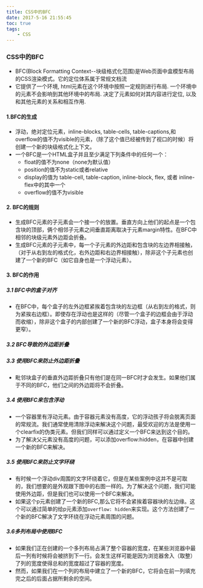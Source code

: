 ```yaml
---
title: CSS中的BFC
date: 2017-5-16 21:55:45
toc: true
tags:
    - CSS
---
```

### CSS中的BFC
- BFC(Block Formatting Context--块级格式化范围)是Web页面中盒模型布局的CSS渲染模式。它的定位体系属于常规文档流
- 它提供了一个环境, html元素在这个环境中按照一定规则进行布局. 一个环境中的元素不会影响到其他环境中的布局. 决定了元素如何对其内容进行定位, 以及和其他元素的关系和相互作用.

#### 1.BFC的生成
- 浮动，绝对定位元素，inline-blocks, table-cells, table-captions,和overflow的值不为visible的元素，（除了这个值已经被传到了视口的时候）将创建一个新的块级格式化上下文。
- 一个BFC是一个HTML盒子并且至少满足下列条件中的任何一个：
    - float的值不为none（none为默认值）
    - position的值不为static或者relative
    - display的值为 table-cell, table-caption, inline-block, flex, 或者 inline-flex中的其中一个
    - overflow的值不为visible
<!--more-->
#### 2. BFC的规则
- 生成BFC元素的子元素会一个接一个的放置。垂直方向上他们的起点是一个包含块的顶部，俩个相邻子元素之间垂直距离取决于元素margin特性。在BFC中相邻的块级元素外边距会折叠。
- 生成BFC元素的子元素中，每一个子元素的外边距和包含块的左边界相接触，（对于从右到左的格式化，右外边距和右边界相接触），除非这个子元素也创建了一个新的BFC（如它自身也是一个浮动元素）。

#### 3. BFC的作用
##### 3.1 BFC中的盒子对齐
- 在BFC中，每个盒子的左外边框紧挨着包含块的左边框（从右到左的格式，则为紧挨右边框）。即使存在浮动也是这样的（尽管一个盒子的边框会由于浮动而收缩），除非这个盒子的内部创建了一个新的BFC浮动，盒子本身将会变得更窄）。

##### 3.2 BFC导致的外边距折叠
##### 3.3 使用BFC来防止外边距折叠
- 毗邻块盒子的垂直外边距折叠只有他们是在同一BFC时才会发生。如果他们属于不同的BFC，他们之间的外边距将不会折叠。

##### 3.4 使用BFC来包含浮动
- 一个容器里有浮动元素。由于容器元素没有高度，它的浮动孩子将会脱离页面的常规流。我们通常使用清除浮动来解决这个问题，最受欢迎的方法是使用一个clearfix的伪类元素。但我们同样可以通过定义一个BFC来达到这个目的。
- 为了解决父元素没有高度的问题，可以添加overflow:hidden，在容器中创建一个新的BFC来解决。

##### 3.5 使用BFC来防止文字环绕
- 有时候一个浮动div周围的文字环绕着它，但是在某些案例中这并不是可取的，我们想要的是外观跟下图中的右图一样的。为了解决这个问题，我们可能使用外边距，但是我们也可以使用一个BFC来解决。
- 如果这个p元素创建了一个新的BFC,那么它将不会紧挨着容器块的左边缘。这个可以通过简单的给p元素添加```overflow: hidden```来实现。这个方法创建了一个新的BFC解决了文字环绕在浮动元素周围的问题。

##### 3.6多列布局中使用BFC
- 如果我们正在创建的一个多列布局占满了整个容器的宽度，在某些浏览器中最后一列有时候将会被挤到下一行。会发生这样可能是因为浏览器舍入（取整）了列的宽度使得总和的宽度超过了容器的宽度。
- 然而，如果我们在一个列的布局中建立了一个新的BFC，它将会在前一列填充完之后的后面占据所剩余的空间。
